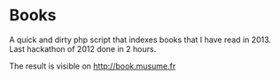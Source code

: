 Books
=====

A quick and dirty php script that indexes books that I have read in 2013.
Last hackathon of 2012 done in 2 hours.

The result is visible on http://book.musume.fr